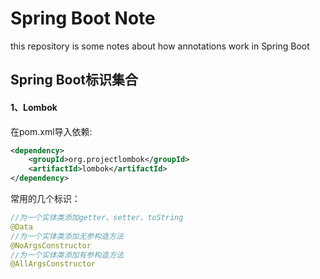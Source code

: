 # Spring Boot Note
this repository is some notes about how annotations work in Spring Boot

## Spring Boot标识集合

#### 	1、Lombok

在pom.xml导入依赖:

```xml
<dependency>
	<groupId>org.projectlombok</groupId>
	<artifactId>lombok</artifactId>
</dependency>

```

常用的几个标识：

```java
//为一个实体类添加getter、setter、toString
@Data
//为一个实体类添加无参构造方法
@NoArgsConstructor
//为一个实体类添加有参构造方法
@AllArgsConstructor
```


